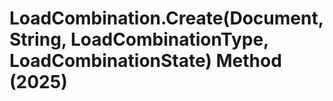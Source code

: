 # LoadCombination.Create(Document, String, LoadCombinationType, LoadCombinationState) Method (2025)

﻿